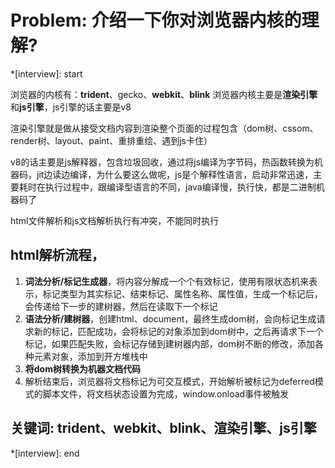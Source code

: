 # Problem: 介绍一下你对浏览器内核的理解?

*[interview]: start

浏览器的内核有：**trident**、gecko、**webkit**、**blink**
浏览器内核主要是**渲染引擎**和**js引擎**，js引擎的话主要是v8

渲染引擎就是做从接受文档内容到渲染整个页面的过程包含（dom树、cssom、render树、layout、paint、重排重绘、遇到js卡住）

v8的话主要是js解释器，包含垃圾回收，通过将js编译为字节码，热函数转换为机器码，jit边读边编译，为什么要这么做呢，js是个解释性语言，启动非常迅速，主要耗时在执行过程中，跟编译型语言的不同，java编译慢，执行快，都是二进制机器码了

html文件解析和js文档解析执行有冲突，不能同时执行
## html解析流程，
1. **词法分析/标记生成器**，将内容分解成一个个有效标记，使用有限状态机来表示，标记类型为其实标记、结束标记、属性名称、属性值，生成一个标记后，会传递给下一步的建树器，然后在读取下一个标记
2. **语法分析/建树器**，创建html、document，最终生成dom树，会向标记生成请求新的标记，匹配成功，会将标记的对象添加到dom树中，之后再请求下一个标记，如果匹配失败，会标记存储到建树器内部，dom树不断的修改，添加各种元素对象，添加到开方堆栈中
3. **将dom树转换为机器文档代码**
4. 解析结束后，浏览器将文档标记为可交互模式，开始解析被标记为deferred模式的脚本文件，将文档状态设置为完成，window.onload事件被触发

## 关键词: trident、webkit、blink、渲染引擎、js引擎
*[interview]: end
